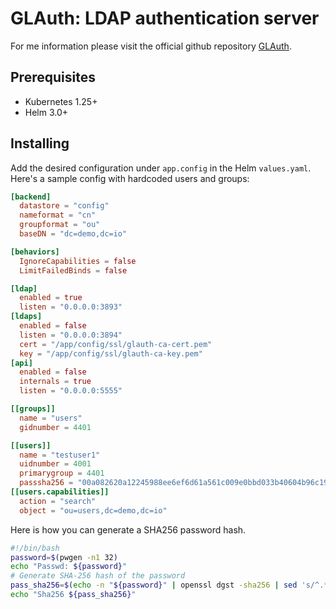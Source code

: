 GLAuth: LDAP authentication server
==============

For me information please visit the official github repository [GLAuth](https://github.com/glauth/glauth).

## Prerequisites

- Kubernetes 1.25+
- Helm 3.0+

## Installing

Add the desired configuration under `app.config` in the Helm `values.yaml`. 
Here's a sample config with hardcoded users and groups:
```toml
[backend]
  datastore = "config"
  nameformat = "cn"
  groupformat = "ou"
  baseDN = "dc=demo,dc=io"

[behaviors]
  IgnoreCapabilities = false
  LimitFailedBinds = false

[ldap]
  enabled = true
  listen = "0.0.0.0:3893"
[ldaps]
  enabled = false
  listen = "0.0.0.0:3894"
  cert = "/app/config/ssl/glauth-ca-cert.pem"
  key = "/app/config/ssl/glauth-ca-key.pem"
[api]
  enabled = false
  internals = true
  listen = "0.0.0.0:5555"

[[groups]]
  name = "users"
  gidnumber = 4401

[[users]]
  name = "testuser1"
  uidnumber = 4001
  primarygroup = 4401
  passsha256 = "00a082620a12245988ee6ef6d61a561c009e0bbd033b40604b96c199f28c42b6"
[[users.capabilities]]
  action = "search"
  object = "ou=users,dc=demo,dc=io"
```

Here is how you can generate a SHA256 password hash.
```bash
#!/bin/bash
password=$(pwgen -n1 32)
echo "Passwd: ${password}"
# Generate SHA-256 hash of the password
pass_sha256=$(echo -n "${password}" | openssl dgst -sha256 | sed 's/^.* //')
echo "Sha256 ${pass_sha256}"
```
